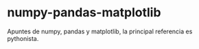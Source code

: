 # numpy-pandas-matplotlib
Apuntes de numpy, pandas y matplotlib, la principal referencia es pythonista.

